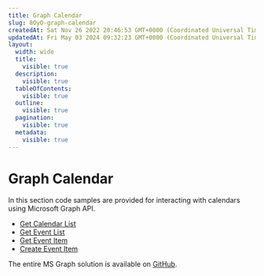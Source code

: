```yaml
---
title: Graph Calendar
slug: 8OyO-graph-calendar
createdAt: Sat Nov 26 2022 20:46:53 GMT+0000 (Coordinated Universal Time)
updatedAt: Fri May 03 2024 09:32:23 GMT+0000 (Coordinated Universal Time)
layout:
  width: wide
  title:
    visible: true
  description:
    visible: true
  tableOfContents:
    visible: true
  outline:
    visible: true
  pagination:
    visible: true
  metadata:
    visible: true
---
```


# Graph Calendar

In this section code samples are provided for interacting with calendars using Microsoft Graph API.

* [Get Calendar List](<Graph Calendar/Get Calendar List.md>)
* [Get Event List](<Graph Calendar/Get Event List.md>)
* [Get Event Item](<Graph Calendar/Get Event Item.md>)
* [Create Event Item](<Graph Calendar/Create Event Item.md>)

The entire MS Graph solution is available on [GitHub](https://github.com/jigx-com/jigx-samples/tree/main/quickstart/jigx-MS-Graph-demonstrator).
